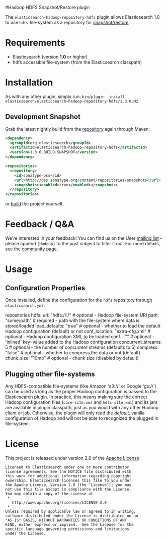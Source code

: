 #Hadoop HDFS Snapshot/Restore plugin

The `elasticsearch-hadoop-repository-hdfs` plugin allows Elasticsearch 1.0 to use ``hdfs`` file-system as a repository for [snapshot/restore](http://www.elasticsearch.org/guide/en/elasticsearch/reference/master/modules-snapshots.html).

# Requirements
- Elasticsearch (version __1.0__ or higher)
- hdfs accessible file-system (from the Elasticsearch classpath)

# Installation
As with any other plugin, simply run:
``bin/plugin -install elasticsearch/elasticsearch-hadoop-repository-hdfs/1.3.0.M2``

## Development Snapshot
Grab the latest nightly build from the [repository](http://oss.sonatype.org/content/repositories/snapshots/org/elasticsearch/elasticsearch-hadoop-repository-hdfs/) again through Maven:

```xml
<dependency>
  <groupId>org.elasticsearch</groupId>
  <artifactId>elasticsearch-hadoop-repository-hdfs</artifactId>
  <version>1.3.0.BUILD-SNAPSHOT</version>
</dependency>
```

```xml
<repositories>
  <repository>
    <id>sonatype-oss</id>
    <url>http://oss.sonatype.org/content/repositories/snapshots</url>
	<snapshots><enabled>true</enabled></snapshots>
  </repository>
</repositories>
```

or [build](#building-the-source) the project yourself. 

# Feedback / Q&A
We're interested in your feedback! You can find us on the User [mailing list](https://groups.google.com/forum/?fromgroups#!forum/elasticsearch) - please append `[Hadoop]` to the post subject to filter it out. For more details, see the [community](http://www.elasticsearch.org/community/) page.

# Usage

## Configuration Properties

Once installed, define the configuration for the `hdfs` repository through `elasticsearch.yml`:

repositories
	hdfs:
		uri: "hdfs://<host>:<port>/"  	# optional - Hadoop file-system URI
		path: "some/path"			  	# required - path with the file-system where data is stored/loaded
		load_defaults: "true"		  	# optional - whether to load the default Hadoop configuration (default) or not
		conf_location: "extra-cfg.xml"	# optional - Hadoop configuration XML to be loaded
		conf.<key> : "<value>"			# optional - 'inlined' key=value added to the Hadoop configuration
		concurrent_streams: 5			# optional - the number of concurrent streams (defaults to 5)
		compress: "false"				# optional - whether to compress the data or not (default)
		chunk_size: "10mb"				# optional - chunk size (disabled by default)


## Plugging other file-systems

Any HDFS-compatible file-systems (like Amazon 's3://' or Google 'gs://') can be used as long as the proper Hadoop configuration is passed to the Elasticsearch plugin. In practice, this means making sure the correct Hadoop configuration files (`core-site.xml` and `hdfs-site.xml`) and its jars are available in plugin classpath, just as you would with any other Hadoop client or job.
Otherwise, the plugin will only read the _default_, vanilla configuration of Hadoop and will not be able to recognized the plugged in file-system.

# License
This project is released under version 2.0 of the [Apache License][]

```
Licensed to Elasticsearch under one or more contributor
license agreements. See the NOTICE file distributed with
this work for additional information regarding copyright
ownership. Elasticsearch licenses this file to you under
the Apache License, Version 2.0 (the "License"); you may
not use this file except in compliance with the License.
You may obtain a copy of the License at
 *
   http://www.apache.org/licenses/LICENSE-2.0
 *
Unless required by applicable law or agreed to in writing,
software distributed under the License is distributed on an
"AS IS" BASIS, WITHOUT WARRANTIES OR CONDITIONS OF ANY
KIND, either express or implied.  See the License for the
specific language governing permissions and limitations
under the License.
```



[Hadoop]: http://hadoop.apache.org
[MapReduce]: http://hadoop.apache.org/docs/r1.0.4/mapred_tutorial.html
[Pig]: http://pig.apache.org
[Hive]: http://hive.apache.org
[HiveQL]: http://cwiki.apache.org/confluence/display/Hive/LanguageManual
[external table]: http://cwiki.apache.org/Hive/external-tables.html
[Apache License]: http://www.apache.org/licenses/LICENSE-2.0
[Gradle]: http://www.gradle.org/
[REST]: http://www.elasticsearch.org/guide/reference/api/
[DistributedCache]: http://hadoop.apache.org/docs/stable/api/org/apache/hadoop/filecache/DistributedCache.html
[Cascading]: http://www.cascading.org/
[Tap]: http://docs.cascading.org/cascading/2.1/userguide/html/ch03s05.html